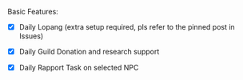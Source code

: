 
Basic Features:
- [x] Daily Lopang (extra setup required, pls refer to the pinned post in Issues)
- [x] Daily Guild Donation and research support
- [x] Daily Rapport Task on selected NPC

